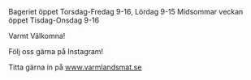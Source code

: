 Bageriet öppet Torsdag-Fredag 9-16,
Lördag 9-15
Midsommar veckan öppet Tisdag-Onsdag 9-16

Varmt Välkomna!

Följ oss gärna på Instagram!

Titta gärna in på www.varmlandsmat.se


